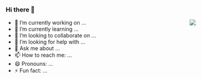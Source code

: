 ### Hi there 👋

<img align="right" src="https://github-readme-stats.vercel.app/api?username=GKWenBo&count_private=true&show_icons=true&theme=gruvbox"/>

- 🔭 I’m currently working on ...
- 🌱 I’m currently learning ...
- 👯 I’m looking to collaborate on ...
- 🤔 I’m looking for help with ...
- 💬 Ask me about ...
- 📫 How to reach me: ...
- 😄 Pronouns: ...
- ⚡ Fun fact: ...
